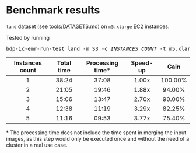 # Benchmark results

`land` dataset (see [tools/DATASETS.md](tools/DATASETS.md)) on `m5.xlarge` [EC2](https://aws.amazon.com/ec2/) instances.

Tested by running

<pre lang="bash">
bdp-ic-emr-run-test land -m S3 -c <i>INSTANCES_COUNT</i> -t m5.xlarge
</pre>

| Instances count | Total time | Processing time\* | Speed-up | Gain      |
| :-------------: | :--------: | :---------------: | :------: | :-------: |
| 1               | 38:24      | 37:08             | 1.00x    | 100.00%   |
| 2               | 21:05      | 19:46             | 1.88x    | 94.00%    |
| 3               | 15:06      | 13:47             | 2.70x    | 90.00%    |
| 4               | 12:38      | 11:19             | 3.29x    | 82.25%    |
| 5               | 11:16      | 09:53             | 3.77x    | 75.40%    |

\* The processing time does not include the time spent in merging the input images, as this step would only be executed once and without the need of a cluster in a real use case.  
